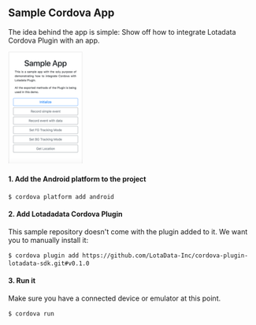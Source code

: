 Sample Cordova App
---

The idea behind the app is simple: Show off how to integrate Lotadata Cordova Plugin with an app.

<img src="sample.png" width=30% heigth=30%/>

#### 1. Add the Android platform to the project
```
$ cordova platform add android
```

#### 2. Add Lotadadata Cordova Plugin
This sample repository doesn't come with the plugin added to it. We want you to manually install it:
```
$ cordova plugin add https://github.com/LotaData-Inc/cordova-plugin-lotadata-sdk.git#v0.1.0
```

#### 3. Run it
Make sure you have a connected device or emulator at this point.
```
$ cordova run
```
